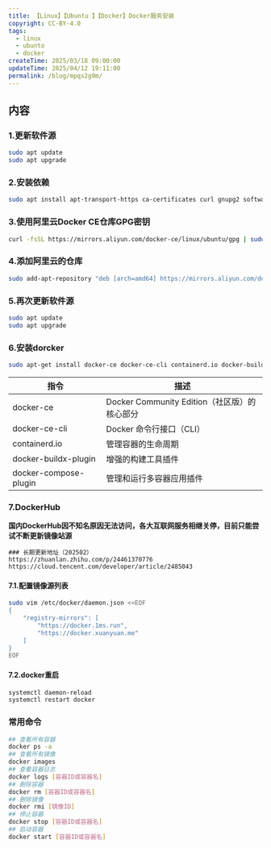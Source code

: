 ```yaml
---
title: 【Linux】【Ubuntu 】【Docker】Docker服务安装
copyright: CC-BY-4.0
tags:
  - linux
  - ubunto
  - docker
createTime: 2025/03/18 09:00:00
updateTime: 2025/04/12 19:11:00
permalink: /blog/mpqs2g9m/
---
```


## 内容

### 1.更新软件源

```bash
sudo apt update
sudo apt upgrade
```

### 2.安装依赖

```bash
sudo apt install apt-transport-https ca-certificates curl gnupg2 software-properties-common
```

### 3.使用阿里云Docker CE仓库GPG密钥

```bash
curl -fsSL https://mirrors.aliyun.com/docker-ce/linux/ubuntu/gpg | sudo apt-key add -
```

### 4.添加阿里云的仓库

```bash
sudo add-apt-repository "deb [arch=amd64] https://mirrors.aliyun.com/docker-ce/linux/ubuntu $(lsb_release -cs) stable"
```

### 5.再次更新软件源

```bash
sudo apt update
sudo apt upgrade
```

### 6.安装dorcker

```bash
sudo apt-get install docker-ce docker-ce-cli containerd.io docker-buildx-plugin docker-compose-plugin
```

| 指令                  | 描述                                         |
| --------------------- | -------------------------------------------- |
| docker-ce             | Docker Community Edition（社区版）的核心部分 |
| docker-ce-cli         | Docker 命令行接口（CLI）                     |
| containerd.io         | 管理容器的生命周期                           |
| docker-buildx-plugin  | 增强的构建工具插件                           |
| docker-compose-plugin | 管理和运行多容器应用插件                     |

### 7.DockerHub

**国内DockerHub因不知名原因无法访问，各大互联网服务相继关停，目前只能尝试不断更新镜像站源**

```http
### 长期更新地址（202502）
https://zhuanlan.zhihu.com/p/24461370776
https://cloud.tencent.com/developer/article/2485043
```

#### 7.1.配置镜像源列表

```bash
sudo vim /etc/docker/daemon.json <<EOF
{
    "registry-mirrors": [
        "https://docker.1ms.run",
        "https://docker.xuanyuan.me"
    ]
}
EOF
```

#### 7.2.docker重启

```bash
systemctl daemon-reload
systemctl restart docker
```

### 常用命令

```bash
## 查看所有容器
docker ps -a
## 查看所有镜像
docker images
## 查看容器日志
docker logs [容器ID或容器名]
## 删除容器
docker rm [容器ID或容器名]
## 删除镜像
docker rmi [镜像ID]
## 停止容器
docker stop [容器ID或容器名]
## 启动容器
docker start [容器ID或容器名]
```